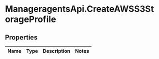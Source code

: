 # ManageragentsApi.CreateAWSS3StorageProfile

## Properties
Name | Type | Description | Notes
------------ | ------------- | ------------- | -------------


